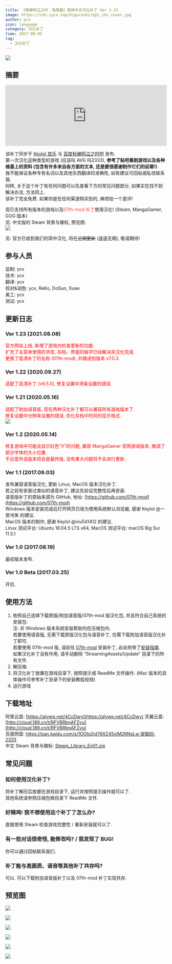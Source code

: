 ```yaml
---
title: 《寒蝉鸣泣之时：鬼隐篇》简体中文汉化补丁 Ver 1.23
image: https://cdn.iycx.top/higurashi/ep1_chs_cover.jpg
author: ycx
icon: language
category: 汉化补丁
time: 2017-09-03
tag:
  - 汉化补丁
---
```

![](https://cdn.iycx.top/higurashi/ep1_chs_cover.jpg)  
## 摘要
<div align="center"><iframe width="100%" height="190" frameborder="0" src="https://store.steampowered.com/widget/310360/?t=%E3%80%8A%E5%AF%92%E8%9D%89%E9%B8%A3%E6%B3%A3%E4%B9%8B%E6%97%B6%E3%80%8B%E6%98%AF%E4%B8%80%E9%83%A8%E6%9C%89%E5%A3%B0%E5%B0%8F%E8%AF%B4%E3%80%82%E9%9F%B3%E4%B9%90%E3%80%81%E6%95%85%E4%BA%8B%E8%83%8C%E6%99%AF%E4%B8%8E%E8%A7%92%E8%89%B2%E5%85%B1%E5%90%8C%E5%88%9B%E9%80%A0%E4%BA%86%E4%B8%80%E4%B8%AA%E4%B8%96%E7%95%8C%EF%BC%8C%E6%98%AF%E7%8E%A9%E5%AE%B6%E9%98%85%E8%AF%BB%E5%B0%8F%E8%AF%B4%E7%9A%84%E8%88%9E%E5%8F%B0%E3%80%82%E6%AC%A2%E7%AC%91%E3%80%81%E5%93%AD%E6%B3%A3%E3%80%81%E6%80%A8%E6%81%A8%E3%80%82%E8%AF%B7%E5%B8%A6%E7%9D%80%E9%82%A3%E6%A0%B7%E7%9A%84%E5%BF%83%E6%83%85%E4%B8%8E%E4%B8%BB%E4%BA%BA%E5%85%AC%E4%B8%80%E8%B5%B7%E4%BD%93%E9%AA%8C%E6%95%85%E4%BA%8B%E5%90%A7%E3%80%82"></iframe></div>  

该补丁同步于 [Keylol 其乐](https://keylol.com/t280440-1-1) 与 [百度秋蝉鸣泣之时吧](https://tieba.baidu.com/p/5279750679) 发布.  
第一次汉化这种类型的游戏 (应该叫 AVG 吗2333), **参考了贴吧番剧游戏以及各种维基上的资料 (包含有许多来自各方面的文本, 还是要很感谢制作它们的前辈!)**.  
我不能保证各种专有名词以及其他东西翻译的准确性, 如有建议可回帖或私信联系我.  
同样, 关于这个补丁有任何问题可以先查看下方的常见问题部分, 如果实在找不到解决办法, 方法同上.  
该补丁完全免费. 如果你是在任何渠道购买到的, 麻烦给一个差评!  

现已支持所有版本的游戏以及<font color='#ff3a3a'>07th-mod 补丁</font>使用汉化! (Steam, MangaGamer, GOG 版本)  
另: 中文版的 Steam 背景与徽标, 预览图:  
![](https://cdn.iycx.top/blog/2020/05/steam-library.jpg)  

另: 官方已收到我们的简中汉化, 将在~~近期更新~~ (遥遥无期), 敬请期待!  

## 参与人员
监制: ycx  
技术: ycx  
翻译: ycx  
校对&润色: ycx, ReKo, DoSun, Xuee  
美工: ycx  
测试: ycx  

## 更新日志


### Ver 1.23 (2021.08.08)
<font color='red'>官方网站上线, 新增了游戏内检查更新的功能.  
扩充了主菜单使用的字库, 存档、界面的缺字已经解决并汉化完成.  
更换了高清补丁的名称 (07th-mod), 并跟进到版本 v7.0.3.</font>  

### Ver 1.22 (2020.09.27)
<font color='red'>适配了高清补丁 (v6.5.0), 修复设置中滑条设置的错误.</font>  

### Ver 1.21 (2020.05.16)
<font color='red'>适配了附加语音版, 现在两种汉化补丁都可以兼容所有游戏版本了.  
修复设置中分辨率设置的错误, 优化存档中时间的显示格式.  
![](https://cdn.iycx.top/blog/2017/09/save-load.jpg)</font>  

### Ver 1.2 (2020.05.14)
<font color='red'>修复游戏中可能会显示红色”X”的问题, 兼容 MangaGamer 官网游戏版本, 微调了部分字体的大小位置.  
不出意外该版本将会是最终版, 没有重大问题将不会进行更新.</font>  

### Ver 1.1 (2017.09.03)
发布兼容语音版汉化, 更新 Linux, MacOS 版本汉化补丁.  
若之前有安装过类似的语音补丁, 建议先验证完整性后再安装.  
语音版补丁的原始来源为 GitHub, 地址: [https://github.com/07th-mod](https://github.com/07th-mod)  
Windows 版本安装完成后打开网页已改为使用系统默认浏览器, 感谢 Keylol @一旁冷笑 的建议.  
MacOS 版本的制作, 感谢 Keylol @niu541412 的建议.  
Linux 测试平台: Ubuntu 18.04.5 LTS x64, MacOS 测试平台: macOS Big Sur 11.5.1  

### Ver 1.0 (2017.08.19)
最初版本发布.  

### Ver 1.0 Beta (2017.03.25)
开坑.  

## 使用方法
1. 依照自己选择下载原版/附加语音版/07th-mod 版汉化包, 并且符合自己系统的安装包.  
注: 非 Windows 版本系统安装帮助均在压缩包内.  
若要使用语音版, 无需下载原版汉化包与语音补丁, 仅需下载附加语音版汉化补丁即可.  
若要使用 07th-mod 版, 请前往 [07th-mod](https://07th-mod.com/home/) 安装补丁, 此处附带了[安装指南](https://higurashi.ycx-studios.site/guide/07th-mod/main/).  
如果汉化补丁没有作用, 请手动删除 “StreamingAssets/Update” 目录下的所有文件.  
2. 解压缩.  
3. 将汉化补丁放置在游戏目录下, 按照提示或 ReadMe 文件操作. (Mac 版本的具体操作可参考补丁目录下的安装教程视频)  
4. 运行游戏  

## 下载地址
阿里云盘: [https://alywp.net/4CcDwy](https://alywp.net/4CcDwy)
天翼云盘: [http://cloud.189.cn/t/RFVBRbnAFZvu](http://cloud.189.cn/t/RFVBRbnAFZvu)  
百度网盘: [https://pan.baidu.com/s/1OOlq2jd76XZ45xIM2RNsLw 提取码: 2333](https://pan.baidu.com/s/1OOlq2jd76XZ45xIM2RNsLw#2333)  
中文 Steam 背景与徽标: [Steam_Library_Ep01.zip](https://cdn.iycx.top/blog/2020/05/Steam_Library_Ep01.zip)  

## 常见问题
### 如何使用汉化补丁?
将补丁解压后放置在游戏目录下, 运行并按照提示操作就可以了.  
其他系统请参照压缩包根目录下 ReadMe 文件.  
### 好辣鸡! 我不想使用这个补丁了怎么办?
直接使用 Steam 检查游戏完整性 / 重新安装就可以了.  
### 有一些对话很奇怪, 能修改吗? / 我发现了 BUG!
你可以通过回帖联系我们.
### 补丁能与高画质、语音等其他补丁共存吗?
可以. 可以下载附加语音版补丁以及 07th-mod 补丁实现共存.  

## 预览图
![](https://cdn.iycx.top/blog/2017/09/screenshot_01.png)

![](https://cdn.iycx.top/blog/2017/09/screenshot_02.png)

![](https://cdn.iycx.top/blog/2017/09/screenshot_03.png)

![](https://cdn.iycx.top/blog/2017/09/screenshot_04.jpg)

![](https://cdn.iycx.top/blog/2017/09/screenshot_05.jpg)

![](https://cdn.iycx.top/blog/2017/09/screenshot_06.jpg)
